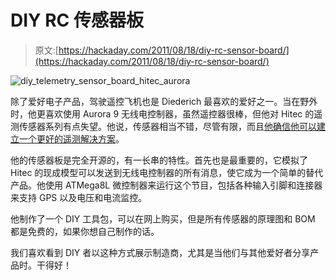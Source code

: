 # DIY RC 传感器板

> 原文:[https://hackaday.com/2011/08/18/diy-rc-sensor-board/](https://hackaday.com/2011/08/18/diy-rc-sensor-board/)

![diy_telemetry_sensor_board_hitec_aurora](../Images/240dc566935c7ab90844215adafa8b7f.png "diy_telemetry_sensor_board_hitec_aurora")

除了爱好电子产品，驾驶遥控飞机也是 Diederich 最喜欢的爱好之一。当在野外时，他更喜欢使用 Aurora 9 无线电控制器，虽然遥控器很棒，但他对 Hitec 的遥测传感器系列有点失望。他说，传感器相当不错，尽管有限，而且[他确信他可以建立一个更好的遥测解决方案](http://www.d68.nl/sensorboard/index.html)。

他的传感器板是完全开源的，有一长串的特性。首先也是最重要的，它模拟了 Hitec 的现成模型可以发送到无线电控制器的所有消息，使它成为一个简单的替代产品。他使用 ATMega8L 微控制器来运行这个节目，包括各种输入引脚和连接器来支持 GPS 以及电压和电流监控。

他制作了一个 DIY 工具包，可以在网上购买，但是所有传感器的原理图和 BOM 都是免费的，如果你想自己制作的话。

我们喜欢看到 DIY 者以这种方式展示制造商，尤其是当他们与其他爱好者分享产品时。干得好！